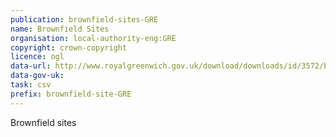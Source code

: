 ```yaml
---
publication: brownfield-sites-GRE
name: Brownfield Sites
organisation: local-authority-eng:GRE
copyright: crown-copyright
licence: ogl
data-url: http://www.royalgreenwich.gov.uk/download/downloads/id/3572/brownfield_land_register_csv
data-gov-uk: 
task: csv
prefix: brownfield-site-GRE
---
```


Brownfield sites

